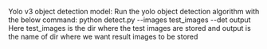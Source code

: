 Yolo v3 object detection model:
Run the yolo object detection algorithm with the below command:
python detect.py --images test_images --det output
Here test_images is the dir where the test images are stored and output is the name of dir where we want result images to be stored
